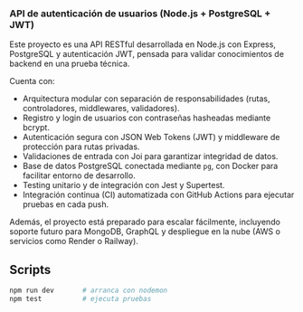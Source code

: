 ### API de autenticación de usuarios (Node.js + PostgreSQL + JWT)

Este proyecto es una API RESTful desarrollada en Node.js con Express, PostgreSQL y autenticación JWT, pensada para validar conocimientos de backend en una prueba técnica. 

Cuenta con:

- Arquitectura modular con separación de responsabilidades (rutas, controladores, middlewares, validadores).
- Registro y login de usuarios con contraseñas hasheadas mediante bcrypt.
- Autenticación segura con JSON Web Tokens (JWT) y middleware de protección para rutas privadas.
- Validaciones de entrada con Joi para garantizar integridad de datos.
- Base de datos PostgreSQL conectada mediante `pg`, con Docker para facilitar entorno de desarrollo.
- Testing unitario y de integración con Jest y Supertest.
- Integración continua (CI) automatizada con GitHub Actions para ejecutar pruebas en cada push.

Además, el proyecto está preparado para escalar fácilmente, incluyendo soporte futuro para MongoDB, GraphQL y despliegue en la nube (AWS o servicios como Render o Railway).


## Scripts

```bash
npm run dev       # arranca con nodemon
npm test          # ejecuta pruebas
